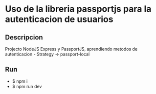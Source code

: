 # Uso de la libreria passportjs para la autenticacion de usuarios

## Descripcion
Projecto NodeJS Express y PassportJS, aprendiendo metodos de autenticacion - Strategy -> passport-local 

## Run
- $ npm i
- $ npm run dev
